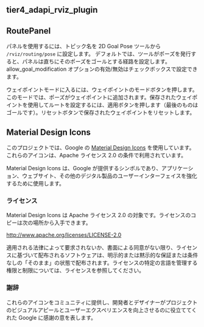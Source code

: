 ## tier4_adapi_rviz_plugin

## RoutePanel

パネルを使用するには、トピック名を 2D Goal Pose ツールから `/rviz/routing/pose` に設定します。
デフォルトでは、ツールがポーズを発行すると、パネルは直ちにそのポーズをゴールとする経路を設定します。
allow_goal_modification オプションの有効/無効はチェックボックスで設定できます。

ウェイポイントモードに入るには、ウェイポイントのモードボタンを押します。このモードでは、ポーズがウェイポイントに追加されます。保存されたウェイポイントを使用してルートを設定するには、適用ボタンを押します（最後のものはゴールです）。リセットボタンで保存されたウェイポイントをリセットします。

## Material Design Icons

このプロジェクトでは、Google の [Material Design Icons](https://developers.google.com/fonts/docs/material_symbols) を使用しています。これらのアイコンは、Apache ライセンス 2.0 の条件で利用されています。

Material Design Icons は、Google が提供するシンボルであり、アプリケーション、ウェブサイト、その他のデジタル製品のユーザーインターフェイスを強化するために使用します。

### ライセンス

Material Design Icons は Apache ライセンス 2.0 の対象です。ライセンスのコピーは次の場所から入手できます。

<http://www.apache.org/licenses/LICENSE-2.0>

適用される法律によって要求されないか、書面による同意がない限り、ライセンスに基づいて配布されるソフトウェアは、明示的または黙示的な保証または条件なしの「そのまま」の状態で配布されます。ライセンスの特定の言語を管理する権限と制限については、ライセンスを参照してください。

### 謝辞

これらのアイコンをコミュニティに提供し、開発者とデザイナーがプロジェクトのビジュアルアピールとユーザーエクスペリエンスを向上させるのに役立ててくれた Google に感謝の意を表します。

